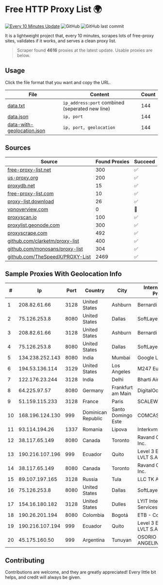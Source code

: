 
# Free HTTP Proxy List 🌍

[![Every 10 Minutes Update](https://github.com/mertguvencli/http-proxy-list/actions/workflows/main.yml/badge.svg?branch=main)](https://github.com/mertguvencli/http-proxy-list/actions/workflows/main.yml)
![GitHub](https://img.shields.io/github/license/mertguvencli/http-proxy-list)
![GitHub last commit](https://img.shields.io/github/last-commit/mertguvencli/http-proxy-list)

It is a lightweight project that, every 10 minutes, scrapes lots of free-proxy sites, validates if it works, and serves a clean proxy list.


> Scraper found **4616** proxies at the latest update. Usable proxies are below.

## Usage

Click the file format that you want and copy the URL.


|File|Content|Count|
|----|-------|-----|
|[data.txt](https://raw.githubusercontent.com/mertguvencli/http-proxy-list/main/proxy-list/data.txt)|`ip_address:port` combined (seperated new line)|144|
|[data.json](https://raw.githubusercontent.com/mertguvencli/http-proxy-list/main/proxy-list/data.json)|`ip, port`|144|
|[data-with-geolocation.json](https://raw.githubusercontent.com/mertguvencli/http-proxy-list/main/proxy-list/data-with-geolocation.json)|`ip, port, geolocation`|144|

## Sources

|Source|Found Proxies|Succeed|
|------|-------------|-------|
|[free-proxy-list.net](https://free-proxy-list.net)|300|✅|
|[us-proxy.org](https://www.us-proxy.org)|200|✅|
|[proxydb.net](http://proxydb.net)|15|✅|
|[free-proxy-list.com](https://free-proxy-list.com/?page=&port=&type%5B%5D=http&type%5B%5D=https&up_time=0&search=Search)|10|✅|
|[proxy-list.download](https://www.proxy-list.download/HTTP)|26|✅|
|[vpnoverview.com](https://vpnoverview.com/privacy/anonymous-browsing/free-proxy-servers)|0|🚫|
|[proxyscan.io](https://www.proxyscan.io)|100|✅|
|[proxylist.geonode.com](https://proxylist.geonode.com/api/proxy-list?limit=300&page=1&sort_by=lastChecked&sort_type=desc&protocols=http,https)|300|✅|
|[proxyscrape.com](https://api.proxyscrape.com/v2/?request=displayproxies&protocol=http&timeout=10000&country=all&ssl=all&anonymity=all)|492|✅|
|[github.com/clarketm/proxy-list](https://raw.githubusercontent.com/clarketm/proxy-list/master/proxy-list-raw.txt)|400|✅|
|[github.com/monosans/proxy-list](https://raw.githubusercontent.com/monosans/proxy-list/main/proxies/http.txt)|304|✅|
|[github.com/TheSpeedX/PROXY-List](https://raw.githubusercontent.com/TheSpeedX/PROXY-List/master/http.txt)|2469|✅|


## Sample Proxies With Geolocation Info

|#|Ip|Port|Country|City|Internet Service Provider|
|-|--|----|-------|----|-------------------------|
|1|208.82.61.66|3128|United States|Ashburn|Bernardi Sounds|
|2|75.126.253.8|8080|United States|Dallas|SoftLayer|
|3|208.82.61.66|3128|United States|Ashburn|Bernardi Sounds|
|4|75.126.253.8|8080|United States|Dallas|SoftLayer|
|5|134.238.252.143|8080|India|Mumbai|Google LLC|
|6|194.53.136.114|3129|United States|Los Angeles|M247 Europe SRL|
|7|122.176.23.244|3128|India|Delhi|Bharti Airtel|
|8|64.225.97.57|8080|Germany|Frankfurt am Main|DigitalOcean, LLC|
|9|51.159.115.233|3128|France|Paris|SCALEWAY|
|10|168.196.124.130|999|Dominican Republic|Santo Domingo Este|COMCAST-SRL|
|11|93.114.194.26|1337|Romania|Lipova|Interkvm Host SRL|
|12|38.117.65.149|8080|Canada|Toronto|Ravand Cybertech Inc.|
|13|190.216.107.196|999|Ecuador|Quito|Level 3 ECUADOR LVLT S.A|
|14|38.117.65.149|8080|Canada|Toronto|Ravand Cybertech Inc.|
|15|89.107.197.165|3128|Russia|Tula|LLC TK Altair|
|16|75.126.253.8|8080|United States|Dallas|SoftLayer|
|17|154.16.180.182|3128|United States|Dulles|LYIT Internet Services|
|18|190.26.201.194|8080|Colombia|Bogotá|ETB - Colombia|
|19|190.216.107.194|999|Ecuador|Quito|Level 3 ECUADOR LVLT S.A|
|20|45.175.160.50|999|Argentina|Tunuyan|OSORIO SERGIO ANGELINO(NETVDU).|



## Contributing

Contributions are welcome, and they are greatly appreciated! Every
little bit helps, and credit will always be given.

